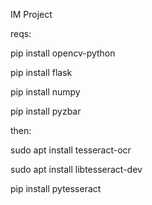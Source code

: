 IM Project

reqs: 

pip install opencv-python

pip install flask

pip install numpy

pip install pyzbar

then:

sudo apt install tesseract-ocr

sudo apt install libtesseract-dev

pip install pytesseract

